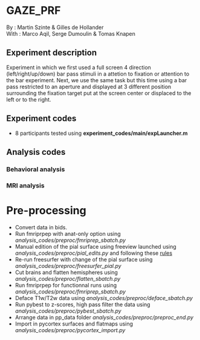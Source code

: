 # GAZE_PRF

By : Martin Szinte & Gilles de Hollander<br/>
With : Marco Aqil, Serge Dumoulin & Tomas Knapen<br/>

## Experiment description
Experiment in which we first used a full screen 4 direction (left/right/up/down)
bar pass stimuli in a attetion to fixation or attention to the bar experiment.
Next, we use the same task but this time using a bar pass restricted to an aperture and 
displayed at 3 different position surrounding the fixation target put at the screen center 
or displaced to the left or to the right.<br/>

## Experiment codes
* 8 participants tested using __experiment_codes/main/expLauncher.m__

## Analysis codes

### Behavioral analysis


### MRI analysis

# Pre-processing
* Convert data in bids.<br/>
* Run fmriprpep with anat-only option using _analysis_codes/preproc/fmriprep_sbatch.py_<br/>
* Manual edition of the pial surface using freeview launched using _analysis_codes/preproc/pial_edits.py_ and following these [rules](http://surfer.nmr.mgh.harvard.edu/fswiki/FsTutorial/PialEditsV6.0)<br/>
* Re-run freesurfer with change of the pial surface using _analysis_codes/preproc/freesurfer_pial.py_<br/>
* Cut brains and flatten hemispheres using _analysis_codes/preproc/flatten_sbatch.py_<br/>
* Run fmriprpep for functionnal runs using _analysis_codes/preproc/fmriprep_sbatch.py_<br/>
* Deface T1w/T2w data using _analysis_codes/preproc/deface_sbatch.py_<br/>
* Run pybest to z-scores, high pass filter the data using _analysis_codes/preproc/pybest_sbatch.py_<br/>
* Arrange data in pp_data folder _analysis_codes/preproc/preproc_end.py_<br/>
* Import in pycortex surfaces and flatmaps using _analysis_codes/preproc/pycortex_import.py_<br/>



